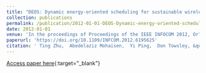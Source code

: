 ```yaml
---
title: "DEOS: Dynamic energy-oriented scheduling for sustainable wireless sensor networks"
collection: publications
permalink: /publication/2012-01-01-DEOS-Dynamic-energy-oriented-scheduling-for-sustainable-wireless-sensor-networks
date: 2012-01-01
venue: 'In the proceedings of Proceedings of the IEEE INFOCOM 2012, Orlando, FL, USA, March 25-30, 2012'
paperurl: 'https://doi.org/10.1109/INFCOM.2012.6195625'
citation: ' Ting Zhu,  Abedelaziz Mohaisen,  Yi Ping,  Don Towsley, &quot;DEOS: Dynamic energy-oriented scheduling for sustainable wireless sensor networks.&quot; In the proceedings of Proceedings of the IEEE INFOCOM 2012, Orlando, FL, USA, March 25-30, 2012, 2012.'
---
```

[Access paper here](https://doi.org/10.1109/INFCOM.2012.6195625){:target="_blank"}

